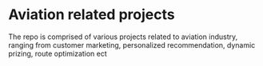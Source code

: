 # Aviation related projects
The repo is comprised of various projects related to aviation industry, ranging from customer marketing, personalized recommendation, dynamic prizing, route optimization ect


